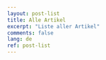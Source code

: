 ```yaml
---
layout: post-list
title: Alle Artikel
excerpt: "Liste aller Artikel"
comments: false
lang: de
ref: post-list
---
```

